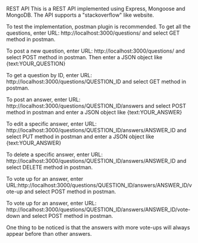 REST API
This is a REST API implemented using Express, Mongoose and MongoDB. The API supports a "stackoverflow"
like website.

To test the implementation, postman plugin is recommended.
To get all the questions, enter URL: http://localhost:3000/questions/ and select GET method in postman.

To post a new question, enter URL: http://localhost:3000/questions/ and select POST method in postman. Then
enter a JSON object like {text:YOUR_QUESTION}

To get a question by ID, enter URL: http://localhost:3000/questions/QUESTION_ID and select GET method in postman.

To post an answer, enter URL: http://localhost:3000/questions/QUESTION_ID/answers and select POST method in postman and enter a JSON object like {text:YOUR_ANSWER}

To edit a specific answer, enter URL: http://localhost:3000/questions/QUESTION_ID/answers/ANSWER_ID and select PUT method in postman and enter a JSON object like {text:YOUR_ANSWER}

To delete a specific answer, enter URL: http://localhost:3000/questions/QUESTION_ID/answers/ANSWER_ID and select DELETE method in postman.

To vote up for an answer, enter URL:http://localhost:3000/questions/QUESTION_ID/answers/ANSWER_ID/vote-up and select POST method in postman.

To vote up for an answer, enter URL: http://localhost:3000/questions/QUESTION_ID/answers/ANSWER_ID/vote-down and select POST method in postman.

One thing to be noticed is that the answers with more vote-ups will always appear before than other answers.
